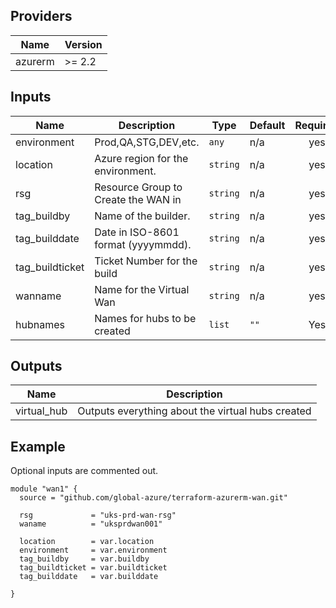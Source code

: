 ## Providers

| Name | Version |
|------|---------|
| azurerm | >= 2.2 |

## Inputs

| Name | Description | Type | Default | Required |
|------|-------------|------|---------|:--------:|
| environment | Prod,QA,STG,DEV,etc. | `any` | n/a | yes |
| location | Azure region for the environment. | `string` | n/a | yes |
| rsg | Resource Group to Create the WAN in | `string` | n/a | yes |
| tag\_buildby | Name of the builder. | `string` | n/a | yes |
| tag\_builddate | Date in ISO-8601 format (yyyymmdd). | `string` | n/a | yes |
| tag\_buildticket | Ticket Number for the build | `string` | n/a | yes |
| wanname | Name for the Virtual Wan | `string` | n/a | yes |
| hubnames | Names for hubs to be created | `list` | `""` | Yes |

## Outputs

| Name | Description |
|------|-------------|
| virtual\_hub | Outputs everything about the virtual hubs created |


## Example

Optional inputs are commented out.

```hcl
module "wan1" {
  source = "github.com/global-azure/terraform-azurerm-wan.git"

  rsg             = "uks-prd-wan-rsg"
  waname          = "uksprdwan001"

  location        = var.location
  environment     = var.environment
  tag_buildby     = var.buildby
  tag_buildticket = var.buildticket
  tag_builddate   = var.builddate
  
}
```
